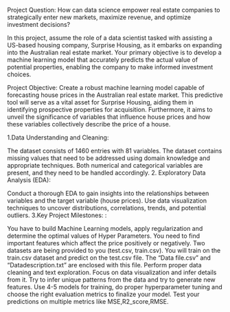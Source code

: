 Project Question: How can data science empower real estate companies to strategically enter new markets, maximize revenue, and optimize investment decisions?

In this project, assume the role of a data scientist tasked with assisting a US-based housing company, Surprise Housing, as it embarks on expanding into the Australian real estate market. Your primary objective is to develop a machine learning model that accurately predicts the actual value of potential properties, enabling the company to make informed investment choices.

Project Objective: Create a robust machine learning model capable of forecasting house prices in the Australian real estate market. This predictive tool will serve as a vital asset for Surprise Housing, aiding them in identifying prospective properties for acquisition. Furthermore, it aims to unveil the significance of variables that influence house prices and how these variables collectively describe the price of a house.

1.Data Understanding and Cleaning:

The dataset consists of 1460 entries with 81 variables.
The dataset contains missing values that need to be addressed using domain knowledge and appropriate techniques.
Both numerical and categorical variables are present, and they need to be handled accordingly.
2.  Exploratory Data Analysis (EDA):

Conduct a thorough EDA to gain insights into the relationships between variables and the target variable (house prices).
Use data visualization techniques to uncover distributions, correlations, trends, and potential outliers.
3.Key Project Milestones: :

You have to build Machine Learning models, apply regularization and determine the optimal values of Hyper Parameters.
You need to find important features which affect the price positively or negatively.
Two datasets are being provided to you (test.csv, train.csv). You will train on the train.csv dataset and predict on the test.csv file. The “Data file.csv” and “Datadescription.txt” are enclosed with this file.
Perform proper data cleaning and text exploration. Focus on data visualization and infer details from it.
Try to infer unique patterns from the data and try to generate new features.
Use 4-5 models for training, do proper hyperparameter tuning and choose the right evaluation metrics to finalize your model.
Test your predictions on multiple metrics like MSE,R2_score,RMSE.
